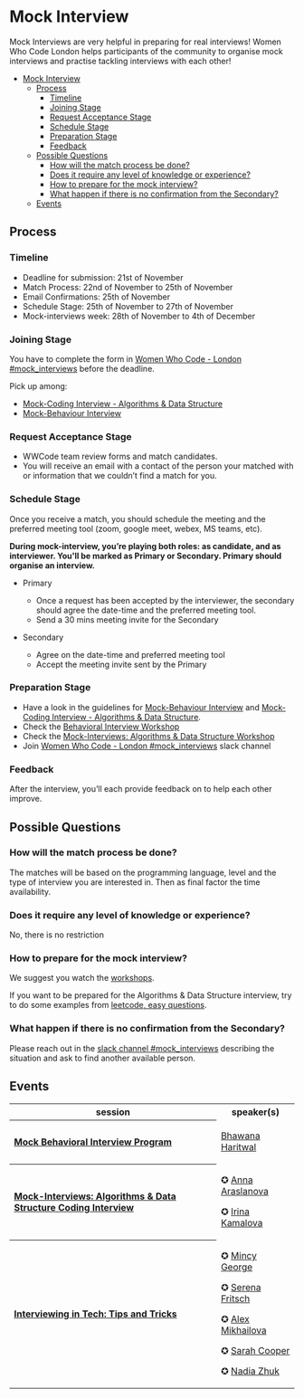
# Mock Interview

Mock Interviews are very helpful in preparing for real interviews! Women Who Code London helps participants of the community to organise mock interviews and practise tackling interviews with each other!

- [Mock Interview](#mock-interview)
  - [Process](#process)
    - [Timeline](#timeline)
    - [Joining Stage](#joining-stage)
    - [Request Acceptance Stage](#request-acceptance-stage)
    - [Schedule Stage](#schedule-stage)
    - [Preparation Stage](#preparation-stage)
    - [Feedback](#feedback)
  - [Possible Questions](#possible-questions)
    - [How will the match process be done?](#how-will-the-match-process-be-done)
    - [Does it require any level of knowledge or experience?](#does-it-require-any-level-of-knowledge-or-experience)
    - [How to prepare for the mock interview?](#how-to-prepare-for-the-mock-interview)
    - [What happen if there is no confirmation from the Secondary?](#what-happen-if-there-is-no-confirmation-from-the-secondary)
  - [Events](#events)

## Process

### Timeline

- Deadline for submission: 21st of November
- Match Process: 22nd of November to 25th of November
- Email Confirmations: 25th of November
- Schedule Stage: 25th of November to 27th of November
- Mock-interviews week: 28th of November to 4th of December

### Joining Stage

You have to complete the form in [Women Who Code - London #mock_interviews](https://wwcodelondon.slack.com/archives/C03LFUH9W3X) before the deadline.

Pick up among:

- [Mock-Coding Interview - Algorithms & Data Structure](/resources/mock-interviews/mock-coding-interview)
- [Mock-Behaviour Interview](/resources/mock-interviews/mock-behavioral-interview)

### Request Acceptance Stage

- WWCode team review forms and match candidates.
- You will receive an email with a contact of the person your matched with or information that we couldn’t find a match for you.

### Schedule Stage

Once you receive a match, you should schedule the meeting and the preferred meeting tool (zoom, google meet, webex, MS teams, etc).

**During mock-interview, you’re playing both roles: as candidate, and as interviewer. You'll be marked as Primary or Secondary.
Primary should organise an interview.**

- Primary
  - Once a request has been accepted by the interviewer, the secondary should agree the date-time and the preferred meeting tool.
  - Send a 30 mins meeting invite for the Secondary

- Secondary
  - Agree on the date-time and preferred meeting tool
  - Accept the meeting invite sent by the Primary

### Preparation Stage

- Have a look in the guidelines for [Mock-Behaviour Interview](/resources/mock-interviews/mock-behavioral-interview) and [Mock-Coding Interview - Algorithms & Data Structure](/resources/mock-interviews/mock-coding-interview).
- Check the [Behavioral Interview Workshop](https://www.youtube.com/watch?v=nWHQ0g8sorI)
- Check the [Mock-Interviews: Algorithms & Data Structure Workshop](https://www.youtube.com/watch?v=nWHQ0g8sorI)
- Join [Women Who Code - London #mock_interviews](https://wwcodelondon.slack.com/archives/C03LFUH9W3X) slack channel

### Feedback

After the interview, you’ll each provide feedback on to help each other improve.

## Possible Questions

### How will the match process be done?

The matches will be based on the programming language, level and the type of interview you are interested in.
Then as final factor the time availability.

### Does it require any level of knowledge or experience?

No, there is no restriction

### How to prepare for the mock interview?

We suggest you watch the [workshops](#preparation-stage).

If you want to be prepared for the Algorithms & Data Structure interview, try to do some examples from [leetcode, easy questions](https://leetcode.com/problemset/algorithms/?difficulty=EASY&page=1).

### What happen if there is no confirmation from the Secondary?

Please reach out in the [slack channel #mock_interviews](https://wwcodelondon.slack.com/archives/C03LFUH9W3X) describing the situation and ask to find another available person.

## Events

<table style= "background-color: transparent; border-color: transparent;">
<tbody>

<tr>
  <th>session</th> <th>speaker(s)</th>
</tr>

<tr>
  <th align="left">

  [Mock Behavioral Interview Program](https://www.youtube.com/watch?v=nWHQ0g8sorI&list=PLVcEZG2JPVhcxbBrvAfF0I4YSme5sCYcL&index=42)</th>

  <td>

  [Bhawana Haritwal](https://www.linkedin.com/in/bhawanaharitwal/)</td>
</tr>

<tr>
  <th align="left">

  [Mock-Interviews: Algorithms & Data Structure Coding Interview](https://www.youtube.com/watch?v=A8AvkOSvUpM&list=PLVcEZG2JPVhcxbBrvAfF0I4YSme5sCYcL&index=48)</th>

  <td>

  ✪ [Anna Araslanova](https://www.linkedin.com/in/anna-araslanova/)

  ✪ [Irina Kamalova](https://www.linkedin.com/in/irina-kamalova/)
  </td>
</tr>

<tr>
  <th align="left">

  [Interviewing in Tech: Tips and Tricks](https://www.youtube.com/watch?v=uVcbw2bRX_I&list=PLVcEZG2JPVhcxbBrvAfF0I4YSme5sCYcL&index=39)</th>

  <td>

  ✪ [Mincy George](https://www.linkedin.com/in/mincygeorge/)

  ✪ [Serena Fritsch](https://www.linkedin.com/in/serenafritsch/)

  ✪ [Alex Mikhailova](https://www.linkedin.com/in/alexmikhailova/)

  ✪ [Sarah Cooper](https://www.linkedin.com/in/sarahcoopintercom/)

  ✪ [Nadia Zhuk](https://www.linkedin.com/in/beetlehope/)
  </td>
</tr>

</tbody>
</table>
